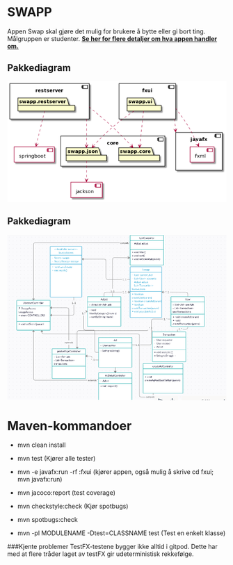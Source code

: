 # SWAPP
Appen Swap skal gjøre det mulig for brukere å bytte eller gi bort ting. Målgruppen er studenter.
**[Se her for flere detaljer om hva appen handler om.](OM_PROSJEKTET.md)**



## Pakkediagram

![Pakkediagram](diagram.PNG)

## Pakkediagram

![Klassediagram](klassediagram_fxui_core.png)

# Maven-kommandoer
- mvn clean install 

- mvn test (Kjører alle tester)

- mvn -e javafx:run -rf :fxui (kjører appen, også mulig å skrive cd fxui; mvn javafx:run)

- mvn jacoco:report (test coverage)

- mvn checkstyle:check  (Kjør spotbugs)

- mvn spotbugs:check
- mvn -pl MODULENAME -Dtest=CLASSNAME test  (Test en enkelt klasse)

###Kjente problemer
TestFX-testene bygger ikke alltid i gitpod. Dette har med at flere tråder laget av testFX gir udeterministisk rekkefølge.
